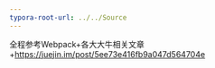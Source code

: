 ```yaml
---
typora-root-url: ../../Source
---
```


全程参考Webpack+各大大牛相关文章+https://juejin.im/post/5ee73e416fb9a047d564704e



